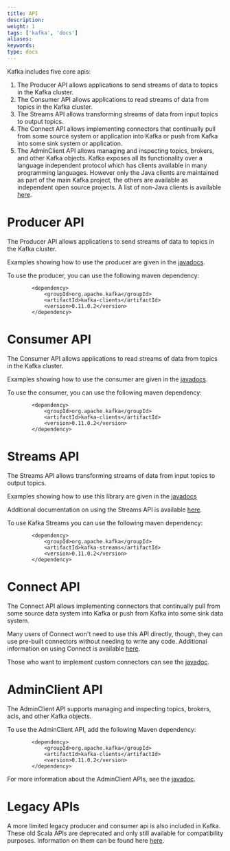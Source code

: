 ```yaml
---
title: API
description: 
weight: 1
tags: ['kafka', 'docs']
aliases: 
keywords: 
type: docs
---
```


Kafka includes five core apis: 

  1. The Producer API allows applications to send streams of data to topics in the Kafka cluster. 
  2. The Consumer API allows applications to read streams of data from topics in the Kafka cluster. 
  3. The Streams API allows transforming streams of data from input topics to output topics. 
  4. The Connect API allows implementing connectors that continually pull from some source system or application into Kafka or push from Kafka into some sink system or application. 
  5. The AdminClient API allows managing and inspecting topics, brokers, and other Kafka objects. 
Kafka exposes all its functionality over a language independent protocol which has clients available in many programming languages. However only the Java clients are maintained as part of the main Kafka project, the others are available as independent open source projects. A list of non-Java clients is available [here](https://cwiki.apache.org/confluence/display/KAFKA/Clients). 

# Producer API

The Producer API allows applications to send streams of data to topics in the Kafka cluster. 

Examples showing how to use the producer are given in the [javadocs](/0110/javadoc/index.html?org/apache/kafka/clients/producer/KafkaProducer.html "Kafka 0.11.0 Javadoc"). 

To use the producer, you can use the following maven dependency: 
    
    
    		<dependency>
    			<groupId>org.apache.kafka</groupId>
    			<artifactId>kafka-clients</artifactId>
    			<version>0.11.0.2</version>
    		</dependency>
    	

# Consumer API

The Consumer API allows applications to read streams of data from topics in the Kafka cluster. 

Examples showing how to use the consumer are given in the [javadocs](/0110/javadoc/index.html?org/apache/kafka/clients/consumer/KafkaConsumer.html "Kafka 0.11.0 Javadoc"). 

To use the consumer, you can use the following maven dependency: 
    
    
    		<dependency>
    			<groupId>org.apache.kafka</groupId>
    			<artifactId>kafka-clients</artifactId>
    			<version>0.11.0.2</version>
    		</dependency>
    	

# Streams API

The Streams API allows transforming streams of data from input topics to output topics. 

Examples showing how to use this library are given in the [javadocs](/0110/javadoc/index.html?org/apache/kafka/streams/KafkaStreams.html "Kafka 0.11.0 Javadoc")

Additional documentation on using the Streams API is available [here](/0110/streams). 

To use Kafka Streams you can use the following maven dependency: 
    
    
    		<dependency>
    			<groupId>org.apache.kafka</groupId>
    			<artifactId>kafka-streams</artifactId>
    			<version>0.11.0.2</version>
    		</dependency>
    	

# Connect API

The Connect API allows implementing connectors that continually pull from some source data system into Kafka or push from Kafka into some sink data system. 

Many users of Connect won't need to use this API directly, though, they can use pre-built connectors without needing to write any code. Additional information on using Connect is available [here](/documentation.html#connect). 

Those who want to implement custom connectors can see the [javadoc](/0110/javadoc/index.html?org/apache/kafka/connect "Kafka 0.11.0 Javadoc"). 

# AdminClient API

The AdminClient API supports managing and inspecting topics, brokers, acls, and other Kafka objects. 

To use the AdminClient API, add the following Maven dependency: 
    
    
    		<dependency>
    			<groupId>org.apache.kafka</groupId>
    			<artifactId>kafka-clients</artifactId>
    			<version>0.11.0.2</version>
    		</dependency>
    	

For more information about the AdminClient APIs, see the [javadoc](/0110/javadoc/index.html?org/apache/kafka/clients/admin/AdminClient.html "Kafka 0.11.0 Javadoc"). 

# Legacy APIs

A more limited legacy producer and consumer api is also included in Kafka. These old Scala APIs are deprecated and only still available for compatibility purposes. Information on them can be found here [ here](/081/documentation.html#producerapi "Kafka 0.8.1 Docs"). 
